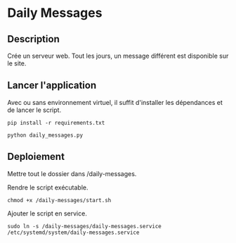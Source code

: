 # Daily Messages

## Description

Crée un serveur web.
Tout les jours, un message différent est disponible sur le site.

## Lancer l'application

Avec ou sans environnement virtuel, il suffit d'installer les dépendances et de lancer le script.

```shell
pip install -r requirements.txt

python daily_messages.py
```

## Deploiement

Mettre tout le dossier dans /daily-messages.

Rendre le script exécutable.

```shell
chmod +x /daily-messages/start.sh
```

Ajouter le script en service.

```shell
sudo ln -s /daily-messages/daily-messages.service /etc/systemd/system/daily-messages.service
```